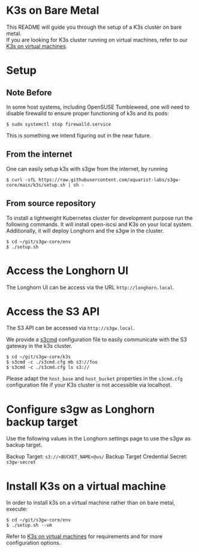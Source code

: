# K3s on Bare Metal

This README will guide you through the setup of a K3s cluster on bare metal.  
If you are looking for K3s cluster running on virtual machines,
refer to our [K3s on virtual machines](./README.vm.md).

# Setup

## Note Before

In some host systems, including OpenSUSE Tumbleweed, one will need to disable
firewalld to ensure proper functioning of k3s and its pods:

```
$ sudo systemctl stop firewalld.service
```

This is something we intend figuring out in the near future.

## From the internet

One can easily setup k3s with s3gw from the internet, by running

```
$ curl -sfL https://raw.githubusercontent.com/aquarist-labs/s3gw-core/main/k3s/setup.sh | sh -
```

## From source repository

To install a lightweight Kubernetes cluster for development purpose run
the following commands. It will install open-iscsi and K3s on your local
system. Additionally, it will deploy Longhorn and the s3gw in the cluster.

```
$ cd ~/git/s3gw-core/env
$ ./setup.sh
```

# Access the Longhorn UI

The Longhorn UI can be access via the URL `http://longhorn.local`.

# Access the S3 API

The S3 API can be accessed via `http://s3gw.local`.

We provide a [s3cmd](https://github.com/s3tools/s3cmd) configuration file
to easily communicate with the S3 gateway in the k3s cluster.

```
$ cd ~/git/s3gw-core/k3s
$ s3cmd -c ./s3cmd.cfg mb s3://foo
$ s3cmd -c ./s3cmd.cfg ls s3://
```

Please adapt the `host_base` and `host_bucket` properties in the `s3cmd.cfg`
configuration file if your K3s cluster is not accessible via localhost.

# Configure s3gw as Longhorn backup target

Use the following values in the Longhorn settings page to use the s3gw as
backup target.

Backup Target: `s3://<BUCKET_NAME>@us/`
Backup Target Credential Secret: `s3gw-secret`

# Install K3s on a virtual machine

In order to install k3s on a virtual machine rather than on bare metal, execute:

```
$ cd ~/git/s3gw-core/env
$ ./setup.sh --vm
```

Refer to [K3s on virtual machines](./README.vm.md) for requirements and for
more configuration options.
